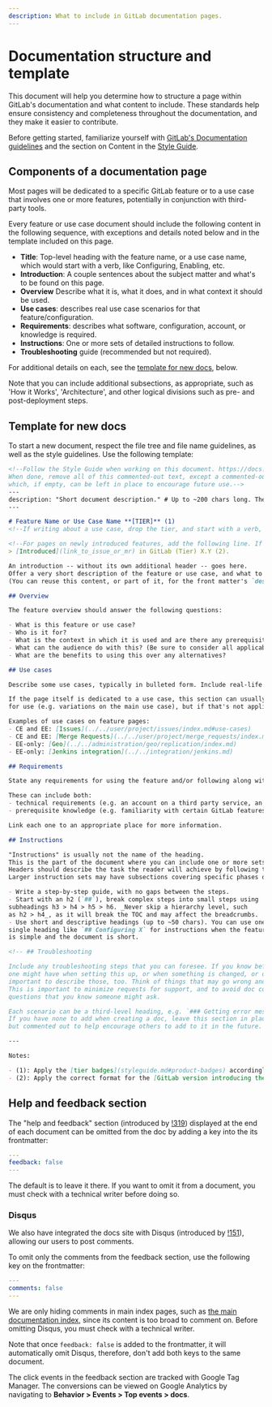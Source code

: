 ```yaml
---
description: What to include in GitLab documentation pages.
---
```


# Documentation structure and template

This document will help you determine how to structure a page within GitLab's
documentation and what content to include. These standards help ensure consistency
and completeness throughout the documentation, and they make it easier to contribute.

Before getting started, familiarize yourself with [GitLab's Documentation guidelines](index.md)
and the section on Content in the [Style Guide](styleguide.md).

## Components of a documentation page

Most pages will be dedicated to a specific GitLab feature or to a use case that involves
one or more features, potentially in conjunction with third-party tools.

Every feature or use case document should include the following content in the following sequence,
with exceptions and details noted below and in the template included on this page.

- **Title**: Top-level heading with the feature name, or a use case name, which would start with
  a verb, like Configuring, Enabling, etc.
- **Introduction**: A couple sentences about the subject matter and what's to be found on this page.
- **Overview** Describe what it is, what it does, and in what context it should be used.
- **Use cases**: describes real use case scenarios for that feature/configuration.
- **Requirements**: describes what software, configuration, account, or knowledge is required.
- **Instructions**: One or more sets of detailed instructions to follow.
- **Troubleshooting** guide (recommended but not required).

For additional details on each, see the [template for new docs](#template-for-new-docs),
below.

Note that you can include additional subsections, as appropriate, such as 'How it Works', 'Architecture',
and other logical divisions such as pre- and post-deployment steps.

## Template for new docs

To start a new document, respect the file tree and file name guidelines,
as well as the style guidelines. Use the following template:

```md
<!--Follow the Style Guide when working on this document. https://docs.gitlab.com/ee/development/documentation/styleguide.html
When done, remove all of this commented-out text, except a commented-out Troubleshooting section,
which, if empty, can be left in place to encourage future use.-->
---
description: "Short document description." # Up to ~200 chars long. They will be displayed in Google Search snippets. It may help to write the page intro first, and then reuse it here.
---

# Feature Name or Use Case Name **[TIER]** (1)
<!--If writing about a use case, drop the tier, and start with a verb, e.g. 'Configuring', 'Implementing', + the goal/scenario-->

<!--For pages on newly introduced features, add the following line. If only some aspects of the feature have been introduced, specify what parts of the feature.-->
> [Introduced](link_to_issue_or_mr) in GitLab (Tier) X.Y (2).

An introduction -- without its own additional header -- goes here.
Offer a very short description of the feature or use case, and what to expect on this page.
(You can reuse this content, or part of it, for the front matter's `description` at the top of this file).

## Overview

The feature overview should answer the following questions:

- What is this feature or use case?
- Who is it for?
- What is the context in which it is used and are there any prerequisites/requirements?
- What can the audience do with this? (Be sure to consider all applicable audiences, like GitLab admin and developer-user.)
- What are the benefits to using this over any alternatives?

## Use cases

Describe some use cases, typically in bulleted form. Include real-life examples for each.

If the page itself is dedicated to a use case, this section can usually include more specific scenarios
for use (e.g. variations on the main use case), but if that's not applicable, the section can be omitted.

Examples of use cases on feature pages:
- CE and EE: [Issues](../../user/project/issues/index.md#use-cases)
- CE and EE: [Merge Requests](../../user/project/merge_requests/index.md)
- EE-only: [Geo](../../administration/geo/replication/index.md)
- EE-only: [Jenkins integration](../../integration/jenkins.md)

## Requirements

State any requirements for using the feature and/or following along with the instructions.

These can include both:
- technical requirements (e.g. an account on a third party service, an amount of storage space, prior configuration of another feature)
- prerequisite knowledge (e.g. familiarity with certain GitLab features, cloud technologies)

Link each one to an appropriate place for more information.

## Instructions

"Instructions" is usually not the name of the heading.
This is the part of the document where you can include one or more sets of instructions, each to accomplish a specific task.
Headers should describe the task the reader will achieve by following the instructions within, typically starting with a verb.
Larger instruction sets may have subsections covering specific phases of the process.

- Write a step-by-step guide, with no gaps between the steps.
- Start with an h2 (`##`), break complex steps into small steps using
subheadings h3 > h4 > h5 > h6. _Never skip a hierarchy level, such
as h2 > h4_, as it will break the TOC and may affect the breadcrumbs.
- Use short and descriptive headings (up to ~50 chars). You can use one
single heading like `## Configuring X` for instructions when the feature
is simple and the document is short.

<!-- ## Troubleshooting

Include any troubleshooting steps that you can foresee. If you know beforehand what issues
one might have when setting this up, or when something is changed, or on upgrading, it's
important to describe those, too. Think of things that may go wrong and include them here.
This is important to minimize requests for support, and to avoid doc comments with
questions that you know someone might ask.

Each scenario can be a third-level heading, e.g. `### Getting error message X`.
If you have none to add when creating a doc, leave this section in place
but commented out to help encourage others to add to it in the future. -->

---

Notes:

- (1): Apply the [tier badges](styleguide.md#product-badges) accordingly
- (2): Apply the correct format for the [GitLab version introducing the feature](styleguide.md#gitlab-versions-and-tiers)
```

## Help and feedback section

The "help and feedback" section (introduced by [!319](https://gitlab.com/gitlab-org/gitlab-docs/merge_requests/319)) displayed at the end of each document
can be omitted from the doc by adding a key into the its frontmatter:

```yaml
---
feedback: false
---
```

The default is to leave it there. If you want to omit it from a document,
you must check with a technical writer before doing so.

### Disqus

We also have integrated the docs site with Disqus (introduced by
[!151](https://gitlab.com/gitlab-org/gitlab-docs/merge_requests/151)),
allowing our users to post comments.

To omit only the comments from the feedback section, use the following
key on the frontmatter:

```yaml
---
comments: false
---
```

We are only hiding comments in main index pages, such as [the main documentation index](../../README.md), since its content is too broad to comment on. Before omitting Disqus,
you must check with a technical writer.

Note that once `feedback: false` is added to the frontmatter, it will automatically omit
Disqus, therefore, don't add both keys to the same document.

The click events in the feedback section are tracked with Google Tag Manager. The
conversions can be viewed on Google Analytics by navigating to **Behavior > Events > Top events > docs**.
